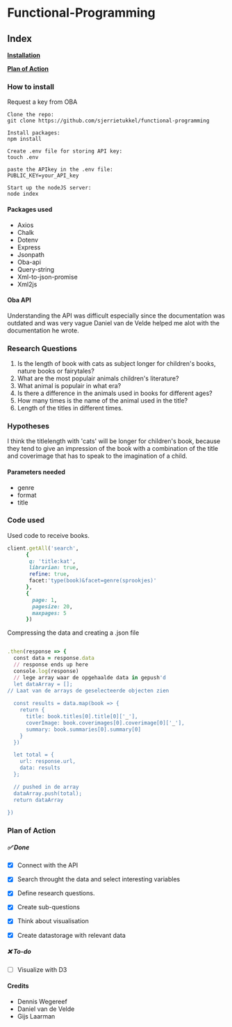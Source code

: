 # Functional-Programming

## Index

**[Installation](#How-to-install)**<br>

**[Plan of Action](#plan-of-action)**<br>


### How to install

Request a key from OBA

```
Clone the repo:
git clone https://github.com/sjerrietukkel/functional-programming

Install packages:
npm install

Create .env file for storing API key:
touch .env

paste the APIkey in the .env file:
PUBLIC_KEY=your_API_key

Start up the nodeJS server:
node index
```

#### Packages used
* Axios
* Chalk
* Dotenv
* Express
* Jsonpath
* Oba-api
* Query-string
* Xml-to-json-promise
* Xml2js

#### Oba API
Understanding the API was difficult especially since the documentation was outdated and was very vague Daniel van de Velde helped me alot with the documentation he wrote. 

### Research Questions

1. Is the length of book with cats as subject longer for children's books, nature books or fairytales?
2. What are the most populair animals children's literature?
3. What animal is populair in what era?
4. Is there a difference in the animals used in books for different ages?
5. How many times is the name of the animal used in the title?
6. Length of the titles in different times.


### Hypotheses
I think the titlelength with 'cats' will be longer for children's book, because they tend to give an impression of the book with a combination of the title and coverimage that has to speak to the imagination of a child.

#### Parameters needed

* genre
* format 
* title

### Code used
Used code to receive books.
```ruby
client.getAll('search',
      {
       q: 'title:kat',
       librarian: true,
       refine: true,
       facet:'type(book)&facet=genre(sprookjes)'
      },
      {
        page: 1,
        pagesize: 20,
        maxpages: 5
      })
```      
Compressing the data and creating a .json file
```ruby

.then(response => {
  const data = response.data
  // response ends up here
  console.log(response)
  // lege array waar de opgehaalde data in gepush'd
  let dataArray = [];
// Laat van de arrays de geselecteerde objecten zien 
  
  const results = data.map(book => {
    return {
      title: book.titles[0].title[0]['_'],
      coverImage: book.coverimages[0].coverimage[0]['_'],
      summary: book.summaries[0].summary[0]
    }
  })

  let total = {
    url: response.url, 
    data: results
  };

  // pushed in de array
  dataArray.push(total);
  return dataArray
  
})
```
 


### Plan of Action

##### ✅ Done

- [x] Connect with the API
- [x] Search throught the data and select interesting variables
- [x] Define research questions.
- [x] Create sub-questions
- [x] Think about visualisation
- [x] Create datastorage with relevant data


##### ❌ To-do 
- [ ] Visualize with D3

#### Credits
* Dennis Wegereef
* Daniel van de Velde
* Gijs Laarman
